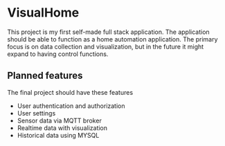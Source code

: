 # VisualHome
This project is my first self-made full stack application.
The application should be able to function as a home automation application.
The primary focus is on data collection and visualization,
but in the future it might expand to having control functions.

## Planned features
The final project should have these features
- User authentication and authorization
- User settings
- Sensor data via MQTT broker
- Realtime data with visualization
- Historical data using MYSQL
